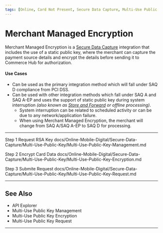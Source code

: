 ```yaml
---
tags: [Online, Card Not Present, Secure Data Capture, Multi-Use Public Key]
---
```


# Merchant Managed Encryption

Merchant Managed Encryption is a [Secure Data Capture](?path=docs/Online-Mobile-Digital/Secure-Data-Capture/Secure-Data-Capture.md) integration that includes the use of a static public key, where the merchant can capture the payment source details and encrypt the details before sending it to Commerce Hub for authorization.

#### Use Cases
- Can be used as the primary integration method which will fall under SAQ D compliance from PCI DSS.
- Can be used with other integration methods which fall under SAQ A and SAQ A-EP and uses the support of static public key during system interruption *(also known as [Store and Forward](link_to_glossary) or offline processing)*.
  - System interruption can be related to scheduled activity or can be due to any network/application failure. 
  - When using Merchant Managed Encryption, the merchant will change from SAQ A/SAQ A-EP to SAQ D for processing.

---

Step 1 Request RSA Key
docs/Online-Mobile-Digital/Secure-Data-Capture/Multi-Use-Public-Key/Multi-Use-Public-Key-Management.md

Step 2 Encrypt Card Data
docs/Online-Mobile-Digital/Secure-Data-Capture/Multi-Use-Public-Key/Multi-Use-Public-Key-Encryption.md

Step 3 Submite Request
docs/Online-Mobile-Digital/Secure-Data-Capture/Multi-Use-Public-Key/Multi-Use-Public-Key-Request.md

---

## See Also
- API Explorer
- Multi-Use Public Key Management
- Multi-Use Public Key Encryption
- Multi-Use Public Key Request

---
